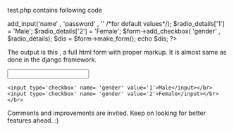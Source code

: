 test.php contains following code
<?php

include_once('form_class.php');

$form = new formclass('testing.php');
$input_details['class'] = "play";
$input_details['placeholder'] = "kingmaker";
$input_details['text_before'] = "Name : ";
$input_details['text_after'] = " *compulsary ";
$form->add_input('name' , 'password' , '' /*for default values*/);

$radio_details['1'] = 'Male';
$radio_details['2'] = 'Female';
$form->add_checkbox( 'gender' , $radio_details);

$dis = $form->make_form();
echo $dis;
?>

The output is this , a full html form with proper markup. It is almost same as done in the django framework.

<form name = 'form_class_form' method = 'POST' action='testing.php'>
	<input type="password" name="name" value="" ></br>
	
	<input type='checkbox' name= 'gender' value='1'>Male</input></br> 
	<input type='checkbox' name= 'gender' value='2'>Female</input></br> </br>
</form>


Comments and improvements are invited. Keep on looking for better features ahead. :)

